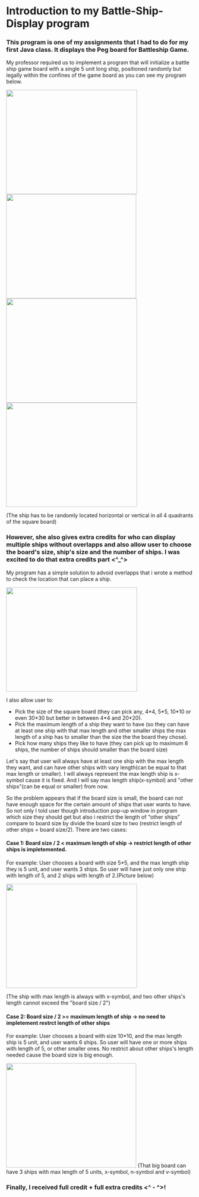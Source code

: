 # Introduction to my Battle-Ship-Display program

<html><h3>This program is one of my assignments that I had to do for my first Java class. It displays the Peg board for 
Battleship Game.</h3>

My professor required us to implement a program that will initialize a battle ship game board with a single 5 unit long ship, 
positioned randomly but legally within the confines of the game board as you can see my program below.


<img src="https://user-images.githubusercontent.com/101363199/211139208-89b91998-b9cf-4af3-a50b-4c2669c6a042.png" width="352" height="280">   <img src="https://user-images.githubusercontent.com/101363199/211139245-b8c638cf-ee71-4ade-8cfe-6e6213a44619.png" width="350" height="280">
<img src="https://user-images.githubusercontent.com/101363199/211139287-fbbc6a40-a866-43cf-88bc-0f537fae9ab5.png" width="352" height="280">   <img src="https://user-images.githubusercontent.com/101363199/211139952-1eaebb59-26d2-497c-9ad8-c389c6883117.png" width="352" height="280">

(The ship has to be randomly located horizontal or vertical in all 4 quadrants of the square board)

<h3>However, she also gives extra credits for who can display multiple ships without overlapps and also allow user 
to choose the board's size, ship's size and the number of ships. I was excited to do that extra credits part <^_^></h3>

My program has a simple solution to advoid overlapps that i wrote a method to check the location that can place a ship.


<img src="https://user-images.githubusercontent.com/101363199/211140567-07413947-390f-4073-89c9-eb3b6c5433b4.png" width="352" height="280">


I also allow user to:
+ Pick the size of the square board (they can pick any, 4\*4, 5\*5, 10\*10 or even 30\*30 but better in between 4\*4 and 20\*20).
+ Pick the maximum length of a ship they want to have (so they can have at least one ship with that max length and other smaller ships
the max length of a ship has to smaller than the size the the board they chose).
+ Pick how many ships they like to have (they can pick up to maximum 8 ships, the number of ships should smaller than the board size)

Let's say that user will always have at least one ship with the max length they want, and can have other ships 
with vary length(can be equal to that max length or smaller). I will always represent the max length ship is x-symbol cause it is fixed.
And I will say max length ship(x-symbol) and "other ships"(can be equal or smaller) from now.

So the problem appears that if the board size is small, the board can not have enough space for the certain amount of ships that user wants to have.
So not only I told user though introduction pop-up window in program which size they should get but also i restrict the length of "other ships"
compare to board size by divide the board size to two (restrict length of other ships = board size/2). There are two cases:

<h4>Case 1: Board size / 2 < maximum length of ship -> restrict length of other ships is impletemented.</h4>

For example: User chooses a board with size 5\*5, and the max length ship they is 5 unit, and user wants 3 ships. 
             So user will have just only one ship with length of 5, and 2 ships with length of 2.(Picture below)


<img src="https://user-images.githubusercontent.com/101363199/211141469-5de6f132-b57c-4bdd-96c8-399d1367110f.png" width="352" height="280">

(The ship with max length is always with x-symbol, and two other ships's length cannot exceed the "board size / 2")


<h4>Case 2: Board size / 2 >= maximum length of ship -> no need to impletement restrct length of other ships</h4>

For example: User chooses a board with size 10\*10, and the max length ship is 5 unit, and user wants 6 ships.
             So user will have one or more ships with length of 5, or other smaller ones. 
             No restrict about other ships's length needed cause the board size is big enough.


<img src="https://user-images.githubusercontent.com/101363199/211142018-dd081b39-466f-4b68-b525-a58989fb7b47.png" width="350" height="280">
(That big board can have 3 ships with max length of 5 units, x-symbol, n-symbol and v-symbol)


<h3>Finally, I received full credit + full extra credits <^ - ^>!</h3>


     








